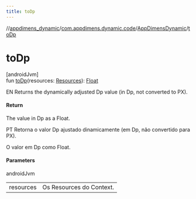 ```yaml
---
title: toDp
---
```

//[appdimens_dynamic](../../../index.html)/[com.appdimens.dynamic.code](../index.html)/[AppDimensDynamic](index.html)/[toDp](to-dp.html)



# toDp



[androidJvm]\
fun [toDp](to-dp.html)(resources: [Resources](https://developer.android.com/reference/kotlin/android/content/res/Resources.html)): [Float](https://kotlinlang.org/api/core/kotlin-stdlib/kotlin/-float/index.html)



EN Returns the dynamically adjusted Dp value (in Dp, not converted to PX).



#### Return



The value in Dp as a Float.



PT Retorna o valor Dp ajustado dinamicamente (em Dp, não convertido para PX).



O valor em Dp como Float.



#### Parameters


androidJvm

| | |
|---|---|
| resources | Os Resources do Context. |



